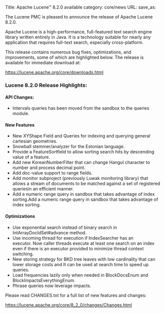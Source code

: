 Title: Apache Lucene™ 8.2.0 available
category: core/news
URL: 
save_as: 

The Lucene PMC is pleased to announce the release of Apache Lucene 8.2.0.

Apache Lucene is a high-performance, full-featured text search engine library written entirely in Java. It is a technology suitable for nearly any application that requires full-text search, especially cross-platform.

This release contains numerous bug fixes, optimizations, and improvements, some of which are highlighted below. The release is available for immediate download at:

  <https://lucene.apache.org/core/downloads.html>

### Lucene 8.2.0 Release Highlights:

#### API Changes:

  * Intervals queries has been moved from the sandbox to the queries module.

#### New Features

  * New XYShape Field and Queries for indexing and querying general cartesian geometries.
  * Snowball stemmer/analyzer for the Estonian language.
  * Provide a FeatureSortfield to allow sorting search hits by descending value of a feature.
  * Add new KoreanNumberFilter that can change Hangul character to number and process decimal point.
  * Add doc-value support to range fields.
  * Add monitor subproject (previously Luwak monitoring library) that allows a stream of documents to be matched against a set of registered queriesin an efficient manner.
  * Add a numeric range query in sandbox that takes advantage of index sorting.Add a numeric range query in sandbox that takes advantage of index sorting.

#### Optimizations

  * Use exponential search instead of binary search in IntArrayDocIdSet#advance method.
  * Use incoming thread for execution if IndexSearcher has an executor. Now caller threads execute at least one search on an index even if there is an executor provided to minimize thread context switching.
  * New storing strategy for BKD tree leaves with low cardinality that can lower storage costs and It can be used at search time to speed up queries.
  * Load frequencies lazily only when needed in BlockDocsEnum and BlockImpactsEverythingEnum.
  * Phrase queries now leverage impacts.

Please read CHANGES.txt for a full list of new features and changes:

  <https://lucene.apache.org/core/8_2_0/changes/Changes.html>

